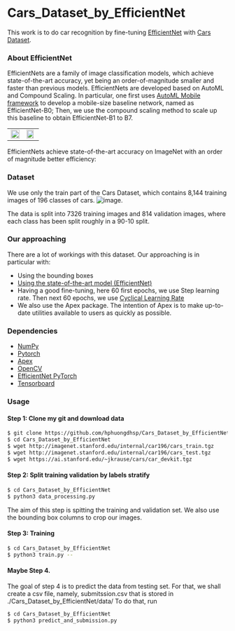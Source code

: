 # Cars_Dataset_by_EfficientNet

This work  is to do car recognition by fine-tuning [EfficientNet](https://arxiv.org/pdf/1905.11946v2.pdf) with [Cars Dataset](https://ai.stanford.edu/~jkrause/cars/car_dataset.html). 
### About EfficientNet
EfficientNets are a family of image classification models, which achieve state-of-the-art accuracy, yet being an order-of-magnitude smaller and faster than previous models. EfficientNets are developed  based on AutoML and Compound Scaling. 
In particular, one first uses [AutoML Mobile framework](https://ai.googleblog.com/2018/08/mnasnet-towards-automating-design-of.html) to develop a mobile-size baseline network, named as EfficientNet-B0; Then, we use the compound scaling method to scale up this baseline to obtain EfficientNet-B1 to B7.

<table border="0">
<tr>
    <td>
    <img src="https://raw.githubusercontent.com/tensorflow/tpu/master/models/official/efficientnet/g3doc/params.png" width="100%" />
    </td>
    <td>
    <img src="https://raw.githubusercontent.com/tensorflow/tpu/master/models/official/efficientnet/g3doc/flops.png", width="90%" />
    </td>
</tr>
</table>

EfficientNets achieve state-of-the-art accuracy on ImageNet with an order of magnitude better efficiency:

 
### Dataset

We use only the train part of the Cars Dataset, which contains 8,144 training images of 196 classes of cars. 
 ![image](https://github.com/foamliu/Car-Recognition/raw/master/images/random.jpg). 
 
The data is split into 7326 training images and 814 validation images, where each class has been split roughly in a 90-10 split.
 
 ### Our approaching 
 There are a lot of workings with this dataset. Our approaching is in particular with: 
  * Using the bounding boxes
  * [Using the state-of-the-art model (EfficientNet)](https://arxiv.org/pdf/1905.11946v2.pdf)
  * Having a good fine-tuning, here 60 first epochs, we use Step learning rate. Then next 60 epochs, we use [Cyclical Learning Rate](https://arxiv.org/abs/1506.01186)
  * We also use the Apex package. The intention of Apex is to make up-to-date utilities available to users as quickly as possible.
 
### Dependencies

- [NumPy](http://docs.scipy.org/doc/numpy-1.10.1/user/install.html)
- [Pytorch](https://github.com/pytorch/pytorch)
- [Apex](https://github.com/NVIDIA/apex)
- [OpenCV](https://opencv-python-tutroals.readthedocs.io/en/latest/)
- [EfficientNet PyTorch](https://github.com/lukemelas/EfficientNet-PyTorch)
- [Tensorboard](https://github.com/tensorflow/tensorboard)

### Usage
 #### Step 1: Clone my git and download data 
 ```bash
$ git clone https://github.com/hphuongdhsp/Cars_Dataset_by_EfficientNet
$ cd Cars_Dataset_by_EfficientNet
$ wget http://imagenet.stanford.edu/internal/car196/cars_train.tgz
$ wget http://imagenet.stanford.edu/internal/car196/cars_test.tgz
$ wget https://ai.stanford.edu/~jkrause/cars/car_devkit.tgz
```
#### Step 2: Split training validation by labels stratify

 ```bash
$ cd Cars_Dataset_by_EfficientNet
$ python3 data_processing.py
```
The aim of this step is spitting the training and validation set. We also use the bounding box columns to crop our images.

#### Step 3: Training
 ```bash
$ cd Cars_Dataset_by_EfficientNet
$ python3 train.py --
```
#### Maybe Step 4.
The goal of step 4 is to predict the data from testing set. For that, we shall create a csv file, namely, submitssion.csv that is stored in ./Cars_Dataset_by_EfficientNet/data/
To do that, run 
 ```bash
$ cd Cars_Dataset_by_EfficientNet
$ python3 predict_and_submission.py 
```





